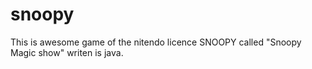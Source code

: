 # snoopy
This is awesome game of the nitendo licence SNOOPY called "Snoopy Magic show" writen is java.
